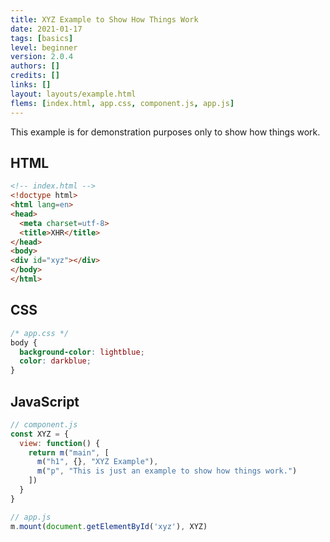 ```yaml
---
title: XYZ Example to Show How Things Work
date: 2021-01-17
tags: [basics]
level: beginner
version: 2.0.4
authors: []
credits: []
links: []
layout: layouts/example.html
flems: [index.html, app.css, component.js, app.js]
---
```


This example is for demonstration purposes only to show how things work.

## HTML

~~~html
<!-- index.html -->
<!doctype html>
<html lang=en>
<head>
  <meta charset=utf-8>
  <title>XHR</title>
</head>
<body>
<div id="xyz"></div>
</body>
</html>
~~~

## CSS

~~~css
/* app.css */
body {
  background-color: lightblue;
  color: darkblue;
}
~~~

## JavaScript

~~~js
// component.js
const XYZ = {
  view: function() {
    return m("main", [
      m("h1", {}, "XYZ Example"),
      m("p", "This is just an example to show how things work.")
    ])
  }
}
~~~

~~~js
// app.js
m.mount(document.getElementById('xyz'), XYZ)
~~~
